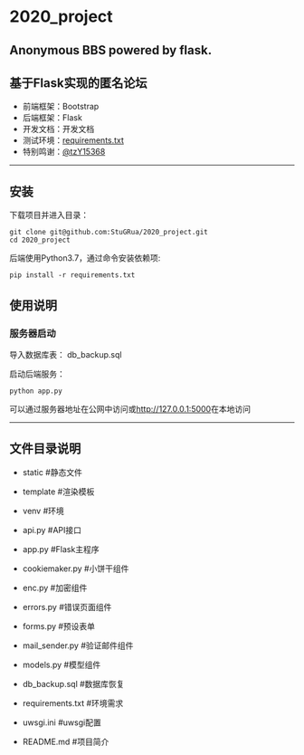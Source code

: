 # 2020_project
## Anonymous BBS powered by flask.  
## 基于Flask实现的匿名论坛
- 前端框架：Bootstrap  
- 后端框架：Flask  
- 开发文档：<a herf="https://raw.githubusercontent.com/StuGRua/2020_project/main/24-%E8%B5%B5%E4%B9%A6%E5%BD%AC-%E5%BC%80%E6%BA%90%E8%BD%AF%E4%BB%B6%E5%9F%BA%E7%A1%80%E5%A4%A7%E4%BD%9C%E4%B8%9A.pdf">开发文档</a>
- 测试环境：<a href="/requirements.txt">requirements.txt</a>
- 特别鸣谢：<a href="https://github.com/tzY15368">@tzY15368</a>
----
## 安装

下载项目并进入目录：

```shell
git clone git@github.com:StuGRua/2020_project.git
cd 2020_project
```

后端使用Python3.7，通过命令安装依赖项:

```shell
pip install -r requirements.txt
```

## 使用说明

### 服务器启动
导入数据库表：
<a herf="/db_backup.sql">db_backup.sql</a>

启动后端服务：

```shell
python app.py
```
可以通过服务器地址在公网中访问或<http://127.0.0.1:5000>在本地访问

----
##  文件目录说明
+ static #静态文件
+ template #渲染模板
+ venv #环境

+ api.py #API接口
+ app.py #Flask主程序
+ cookiemaker.py #小饼干组件
+ enc.py #加密组件
+ errors.py #错误页面组件
+ forms.py #预设表单
+ mail_sender.py #验证邮件组件
+ models.py #模型组件

+ db_backup.sql #数据库恢复
+ requirements.txt #环境需求
+ uwsgi.ini #uwsgi配置
+ README.md #项目简介



